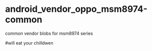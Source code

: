 android_vendor_oppo_msm8974-common
==================================

common vendor blobs for msm8974 series

#will eat your chilldwen
